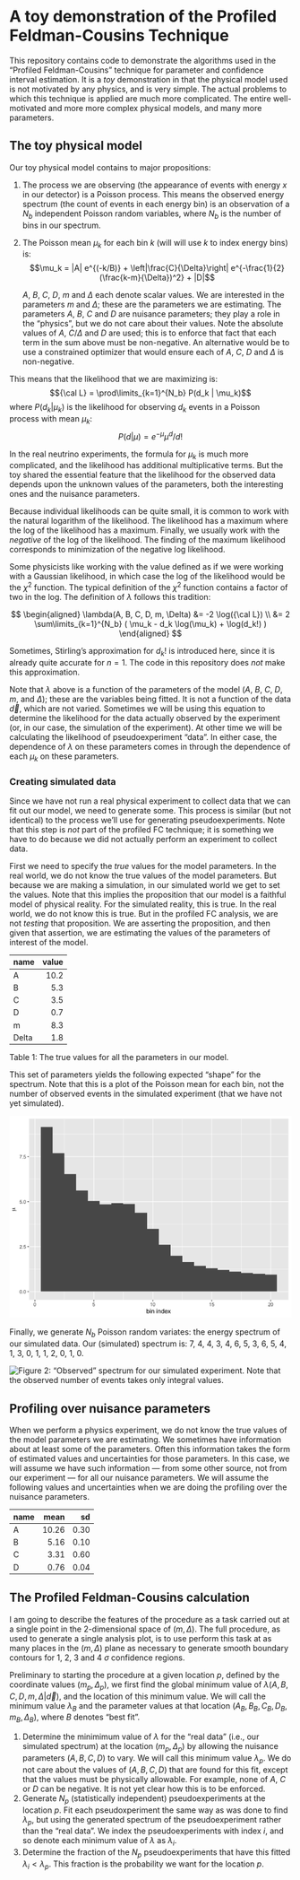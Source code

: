 # A toy demonstration of the Profiled Feldman-Cousins Technique

This repository contains code to demonstrate the algorithms used in the
“Profiled Feldman-Cousins” technique for parameter and confidence
interval estimation. It is a *toy* demonstration in that the physical
model used is not motivated by any physics, and is very simple. The
actual problems to which this technique is applied are much more
complicated. The entire well-motivated and more more complex physical
models, and many more parameters.

## The toy physical model

Our toy physical model contains to major propositions:

1.  The process we are observing (the appearance of events with energy
    $x$ in our detector) is a Poisson process. This means the observed
    energy spectrum (the count of events in each energy bin) is an
    observation of a $N_b$ independent Poisson random variables, where
    $N_b$ is the number of bins in our spectrum.

2.  The Poisson mean $\mu_k$ for each bin $k$ (will will use $k$ to
    index energy bins) is:
    $$\mu_k = |A| e^{(-k/B)} + \left|\frac{C}{\Delta}\right| e^{-\frac{1}{2} (\frac{k-m}{\Delta})^2} + |D|$$

    $A$, $B$, $C$, $D$, $m$ and $\Delta$ each denote scalar values. We
    are interested in the parameters $m$ and $\Delta$; these are the
    parameters we are estimating. The parameters $A$, $B$, $C$ and $D$
    are nuisance parameters; they play a role in the “physics”, but we
    do not care about their values. Note the absolute values of $A$,
    $C/\Delta$ and $D$ are used; this is to enforce that fact that each
    term in the sum above must be non-negative. An alternative would be
    to use a constrained optimizer that would ensure each of $A$, $C$,
    $D$ and $\Delta$ is non-negative.

This means that the likelihood that we are maximizing is:
$${\cal L} = \prod\limits_{k=1}^{N_b} P(d_k | \mu_k)$$ where
$P(d_k | \mu_k)$ is the likelihood for observing $d_k$ events in a
Poisson process with mean $\mu_k$: $$P(d|\mu) = e^{-\mu} \mu^d / d!$$

In the real neutrino experiments, the formula for $\mu_k$ is much more
complicated, and the likelihood has additional multiplicative terms. But
the toy shared the essential feature that the likelihood for the
observed data depends upon the unknown values of the parameters, both
the interesting ones and the nuisance parameters.

Because individual likelihoods can be quite small, it is common to work
with the natural logarithm of the likelihood. The likelihood has a
maximum where the log of the likelihood has a maximum. Finally, we
usually work with the *negative* of the log of the likelihood. The
finding of the maximum likelihood corresponds to minimization of the
negative log likelihood.

Some physicists like working with the value defined as if we were
working with a Gaussian likelihood, in which case the log of the
likelihood would be the $\chi^2$ function. The typical definition of the
$\chi^2$ function contains a factor of two in the log. The definition of
$\lambda$ follows this tradition:

$$
\begin{aligned}
\lambda(A, B, C, D, m, \Delta) &= -2 \log({\cal L}) \\
                               &= 2 \sum\limits_{k=1}^{N_b} ( \mu_k - d_k \log(\mu_k) + \log(d_k!)  )
\end{aligned}
$$

Sometimes, Stirling’s approximation for $d_k!$ is introduced here, since
it is already quite accurate for $n=1$. The code in this repository does
*not* make this approximation.

Note that $\lambda$ above is a function of the parameters of the model
($A$, $B$, $C$, $D$, $m$, and $\Delta$); these are the variables being
fitted. It is not a function of the data $\vec{d}$, which are not
varied. Sometimes we will be using this equation to determine the
likelihood for the data actually observed by the experiment (or, in our
case, the simulation of the experiment). At other time we will be
calculating the likelihood of pseudoexperiment “data”. In either case,
the dependence of $\lambda$ on these parameters comes in through the
dependence of each $\mu_k$ on these parameters.

### Creating simulated data

Since we have not run a real physical experiment to collect data that we
can fit out our model, we need to generate some. This process is similar
(but not identical) to the process we’ll use for generating
pseudoexperiments. Note that this step is *not* part of the profiled FC
technique; it is something we have to do because we did not actually
perform an experiment to collect data.

First we need to specify the *true* values for the model parameters. In
the real world, we do not know the true values of the model parameters.
But because we are making a simulation, in our simulated world we get to
set the values. Note that this implies the proposition that our model is
a faithful model of physical reality. For the simulated reality, this is
true. In the real world, we do not know this is true. But in the
profiled FC analysis, we are not *testing* that proposition. We are
asserting the proposition, and then given that assertion, we are
estimating the values of the parameters of interest of the model.

<div id="tbl-param-truth">

| name  | value |
|:------|------:|
| A     |  10.2 |
| B     |   5.3 |
| C     |   3.5 |
| D     |   0.7 |
| m     |   8.3 |
| Delta |   1.8 |

Table 1: The true values for all the parameters in our model.

</div>

This set of parameters yields the following expected “shape” for the
spectrum. Note that this is a plot of the Poisson mean for each bin, not
the number of observed events in the simulated experiment (that we have
not yet simulated).

<img src="README_files/figure-commonmark/fig-true-mean-1.png"
id="fig-true-mean"
alt="Figure 1: True Poisson mean \mu as a function of energy bin index. Note that we do not draw a line because the bin index takes only integer values. Note also that the Poisson mean can take non-integral values." />

Finally, we generate $N_b$ Poisson random variates: the energy spectrum
of our simulated data. Our (simulated) spectrum is: 7, 4, 4, 3, 4, 6, 5,
3, 6, 5, 4, 1, 3, 0, 1, 1, 2, 0, 1, 0.

<img src="README_files/figure-commonmark/fig-observed-spectrum-1.png"
id="fig-observed-spectrum"
alt="Figure 2: “Observed” spectrum for our simulated experiment. Note that the observed number of events takes only integral values." />

## Profiling over nuisance parameters

When we perform a physics experiment, we do not know the true values of
the model parameters we are estimating. We sometimes have information
about at least some of the parameters. Often this information takes the
form of estimated values and uncertainties for those parameters. In this
case, we will assume we have such information — from some other source,
not from our experiment — for all our nuisance parameters. We will
assume the following values and uncertainties when we are doing the
profiling over the nuisance parameters.

| name |  mean |   sd |
|:-----|------:|-----:|
| A    | 10.26 | 0.30 |
| B    |  5.16 | 0.10 |
| C    |  3.31 | 0.60 |
| D    |  0.76 | 0.04 |

## The Profiled Feldman-Cousins calculation

I am going to describe the features of the procedure as a task carried
out at a single point in the 2-dimensional space of $(m, \Delta)$. The
full procedure, as used to generate a single analysis plot, is to use
perform this task at as many places in the $(m, \Delta)$ plane as
necessary to generate smooth boundary contours for 1, 2, 3 and 4
$\sigma$ confidence regions.

Preliminary to starting the procedure at a given location $p$, defined
by the coordinate values $(m_p, \Delta_p)$, we first find the global
minimum value of $\lambda(A,B,C,D,m,\Delta | \vec{d})$, and the location
of this minimum value. We will call the minimum value $\lambda_B$ and
the parameter values at that location
$(A_B, B_B, C_B, D_B, m_B, \Delta_B$), where $B$ denotes “best fit”.

1.  Determine the minimimum value of $\lambda$ for the “real data”
    (i.e., our simulated spectrum) at the location $(m_p, \Delta_p$) by
    allowing the nuisance parameters $(A, B, C, D)$ to vary. We will
    call this minimum value $\lambda_p$. We do not care about the values
    of $(A, B, C, D)$ that are found for this fit, except that the
    values must be physically allowable. For example, none of $A$, $C$
    or $D$ can be negative. It is not yet clear how this is to be
    enforced.
2.  Generate $N_p$ (statistically independent) pseudoexperiments at the
    location $p$. Fit each pseudoxperiment the same way as was done to
    find $\lambda_p$, but using the generated spectrum of the
    pseudoexperiment rather than the “real data”. We index the
    pseudoexperiments with index $i$, and so denote each minimum value
    of $\lambda$ as $\lambda_i$.
3.  Determine the fraction of the $N_p$ pseudoexperiments that have this
    fitted $\lambda_i < \lambda_p$. This fraction is the probability we
    want for the location $p$.
